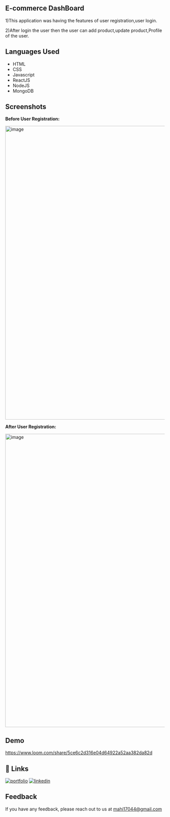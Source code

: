 
## E-commerce DashBoard

1)This application was having the features of user registration,user login.

2)After login the user then the user can add product,update product,Profile of the user.

## Languages Used

- HTML
- CSS
- Javascript
- ReactJS
- NodeJS
- MongoDB

## Screenshots
**Before User Registration:**

<img width="927" alt="image" src="https://user-images.githubusercontent.com/107022099/195287576-6acad61b-fa0b-4ee0-99a4-5552f47376d2.png">

**After User Registration:**

<img width="926" alt="image" src="https://user-images.githubusercontent.com/107022099/195287780-e7b831d8-a9b5-4cfd-923a-778c203c8ee7.png">

## Demo

https://www.loom.com/share/5ce6c2d316e04d64922a52aa382da82d




## 🔗 Links
[![portfolio](https://img.shields.io/badge/my_portfolio-000?style=for-the-badge&logo=ko-fi&logoColor=white)](https://github.com/Mahendra6789)
[![linkedin](https://img.shields.io/badge/linkedin-0A66C2?style=for-the-badge&logo=linkedin&logoColor=white)](https://www.linkedin.com/)



## Feedback

If you have any feedback, please reach out to us at mahi17044@gmail.com
